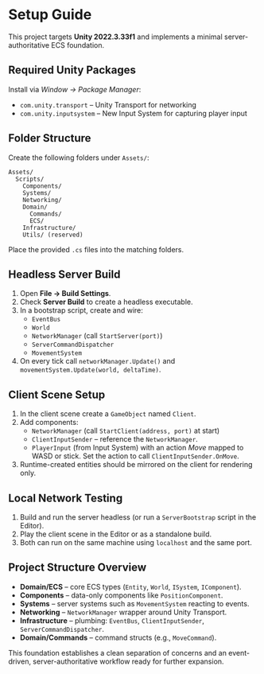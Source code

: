 # Setup Guide

This project targets **Unity 2022.3.33f1** and implements a minimal server-authoritative ECS
foundation.

## Required Unity Packages
Install via *Window → Package Manager*:

- `com.unity.transport` – Unity Transport for networking
- `com.unity.inputsystem` – New Input System for capturing player input

## Folder Structure
Create the following folders under `Assets/`:

```
Assets/
  Scripts/
    Components/
    Systems/
    Networking/
    Domain/
      Commands/
      ECS/
    Infrastructure/
    Utils/ (reserved)
```

Place the provided `.cs` files into the matching folders.

## Headless Server Build
1. Open **File → Build Settings**.
2. Check **Server Build** to create a headless executable.
3. In a bootstrap script, create and wire:
   - `EventBus`
   - `World`
   - `NetworkManager` (call `StartServer(port)`)
   - `ServerCommandDispatcher`
   - `MovementSystem`
4. On every tick call `networkManager.Update()` and `movementSystem.Update(world, deltaTime)`.

## Client Scene Setup
1. In the client scene create a `GameObject` named `Client`.
2. Add components:
   - `NetworkManager` (call `StartClient(address, port)` at start)
   - `ClientInputSender` – reference the `NetworkManager`.
   - `PlayerInput` (from Input System) with an action *Move* mapped to WASD or stick.
     Set the action to call `ClientInputSender.OnMove`.
3. Runtime-created entities should be mirrored on the client for rendering only.

## Local Network Testing
1. Build and run the server headless (or run a `ServerBootstrap` script in the Editor).
2. Play the client scene in the Editor or as a standalone build.
3. Both can run on the same machine using `localhost` and the same port.

## Project Structure Overview
- **Domain/ECS** – core ECS types (`Entity`, `World`, `ISystem`, `IComponent`).
- **Components** – data-only components like `PositionComponent`.
- **Systems** – server systems such as `MovementSystem` reacting to events.
- **Networking** – `NetworkManager` wrapper around Unity Transport.
- **Infrastructure** – plumbing: `EventBus`, `ClientInputSender`, `ServerCommandDispatcher`.
- **Domain/Commands** – command structs (e.g., `MoveCommand`).

This foundation establishes a clean separation of concerns and an event-driven,
server-authoritative workflow ready for further expansion.
